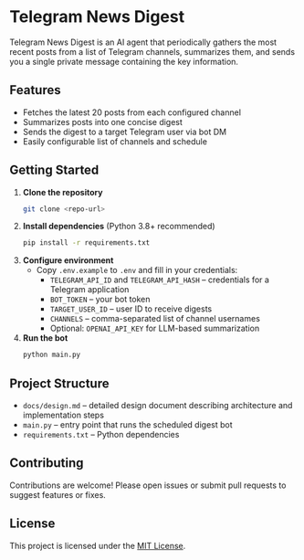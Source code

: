 # Telegram News Digest

Telegram News Digest is an AI agent that periodically gathers the most recent posts from a list of Telegram channels, summarizes them, and sends you a single private message containing the key information.

## Features
- Fetches the latest 20 posts from each configured channel
- Summarizes posts into one concise digest
- Sends the digest to a target Telegram user via bot DM
- Easily configurable list of channels and schedule

## Getting Started
1. **Clone the repository**
   ```bash
   git clone <repo-url>
   ```
2. **Install dependencies** (Python 3.8+ recommended)
   ```bash
   pip install -r requirements.txt
   ```
3. **Configure environment**
   - Copy `.env.example` to `.env` and fill in your credentials:
     - `TELEGRAM_API_ID` and `TELEGRAM_API_HASH` – credentials for a Telegram application
     - `BOT_TOKEN` – your bot token
     - `TARGET_USER_ID` – user ID to receive digests
     - `CHANNELS` – comma-separated list of channel usernames
     - Optional: `OPENAI_API_KEY` for LLM-based summarization
4. **Run the bot**
   ```bash
   python main.py
   ```

## Project Structure
- `docs/design.md` – detailed design document describing architecture and implementation steps
- `main.py` – entry point that runs the scheduled digest bot
- `requirements.txt` – Python dependencies

## Contributing
Contributions are welcome! Please open issues or submit pull requests to suggest features or fixes.

## License
This project is licensed under the [MIT License](LICENSE).

